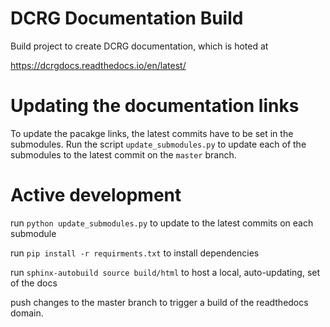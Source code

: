# DCRG Documentation Build
Build project to create DCRG documentation, which is hoted at

https://dcrgdocs.readthedocs.io/en/latest/

# Updating the documentation links
To update the pacakge links, the latest commits have to be set in the submodules. Run the script `update_submodules.py` to update each of the submodules to the latest commit on the `master` branch.

# Active development

run `python update_submodules.py` to update to the latest commits on each submodule

run `pip install -r requirments.txt` to install dependencies

run `sphinx-autobuild source build/html` to host a local, auto-updating, set of the docs

push changes to the master branch to trigger a build of the readthedocs domain.